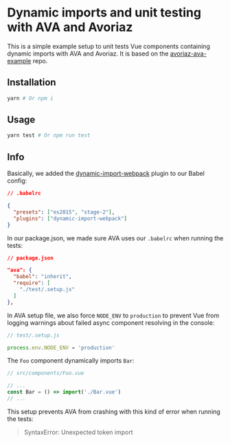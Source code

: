 # Dynamic imports and unit testing with AVA and Avoriaz

This is a simple example setup to unit tests Vue components containing dynamic imports with AVA and Avoriaz. It is based on the [avoriaz-ava-example](https://github.com/eddyerburgh/avoriaz-ava-example) repo.


## Installation

```sh
yarn # Or npm i
```

## Usage

```sh
yarn test # Or npm run test
```

## Info

Basically, we added the [dynamic-import-webpack](https://github.com/airbnb/babel-plugin-dynamic-import-webpack) plugin to our Babel config:

```json
// .babelrc

{
  "presets": ["es2015", "stage-2"],
  "plugins": ["dynamic-import-webpack"]
}

```

In our package.json, we made sure AVA uses our `.babelrc` when running the tests:

```json
// package.json

"ava": {
  "babel": "inherit",
  "require": [
    "./test/.setup.js"
  ]
},
```

In AVA setup file, we also force `NODE_ENV` to `production` to prevent Vue from logging warnings about failed async component resolving in the console:

```js
// test/.setup.js

process.env.NODE_ENV = 'production'
```

The `Foo` component dynamically imports `Bar`:

```js
// src/components/Foo.vue

// ...
const Bar = () => import('./Bar.vue')
// ...
```

This setup prevents AVA from crashing with this kind of error when running the tests:

> SyntaxError: Unexpected token import
